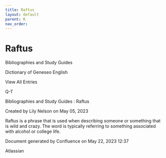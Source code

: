 ```yaml
---
title: Raftus
layout: default
parent: R
nav_order:
---
```


# Raftus

Bibliographies and Study Guides

Dictionary of Geneseo English

View All Entries

Q-T

Bibliographies and Study Guides : Raftus

Created by  Lily Nelson on May 05, 2023

Raftus is a phrase that is used when describing someone or something that is wild and crazy. The word is typically referring to something associated with alcohol or college life. 

Document generated by Confluence on May 22, 2023 12:37

Atlassian
